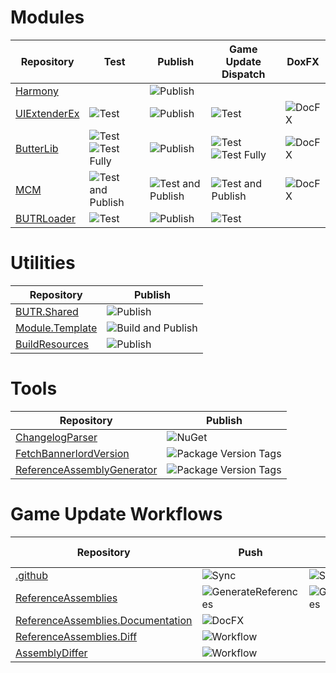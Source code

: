 # Modules
| Repository                                                      | Test                                                                                                                                                                                              | Publish                                                                                                                         | Game Update Dispatch                                                                                                                                                                                                            | DoxFX                                                                                              |
|-----------------------------------------------------------------|---------------------------------------------------------------------------------------------------------------------------------------------------------------------------------------------------|---------------------------------------------------------------------------------------------------------------------------------|---------------------------------------------------------------------------------------------------------------------------------------------------------------------------------------------------------------------------------|----------------------------------------------------------------------------------------------------|
| [Harmony](https://github.com/BUTR/Bannerlord.Harmony)           |                                                                                                                                                                                                   | ![Publish](https://github.com/BUTR/Bannerlord.Harmony/workflows/Publish/badge.svg?branch=master)                                |                                                                                                                                                                                                                                 |                                                                                                    |
| [UIExtenderEx](https://github.com/BUTR/Bannerlord.UIExtenderEx) | ![Test](https://github.com/BUTR/Bannerlord.UIExtenderEx/workflows/Test/badge.svg?branch=dev)                                                                                                      | ![Publish](https://github.com/BUTR/Bannerlord.UIExtenderEx/workflows/Publish/badge.svg?branch=master)                           | ![Test](https://github.com/BUTR/Bannerlord.UIExtenderEx/workflows/Test/badge.svg?event=repository_dispatch)                                                                                                                     | ![DocFX](https://github.com/BUTR/Bannerlord.UIExtenderEx/workflows/DocFX/badge.svg?branch=dev)     |
| [ButterLib](https://github.com/BUTR/Bannerlord.ButterLib)       | ![Test](https://github.com/BUTR/Bannerlord.ButterLib/workflows/Test/badge.svg?branch=dev) ![Test Fully](https://github.com/BUTR/Bannerlord.ButterLib/workflows/Test%20Fully/badge.svg?branch=dev) | ![Publish](https://github.com/BUTR/Bannerlord.ButterLib/workflows/Publish/badge.svg?branch=master)                              | ![Test](https://github.com/BUTR/Bannerlord.ButterLib/workflows/Test/badge.svg?event=repository_dispatch) ![Test Fully](https://github.com/BUTR/Bannerlord.ButterLib/workflows/Test%20Fully/badge.svg?event=repository_dispatch) | ![DocFX](https://github.com/BUTR/Bannerlord.ButterLib/workflows/DocFX/badge.svg?branch=dev)        |
| [MCM](https://github.com/Aragas/Bannerlord.MBOptionScreen)      | ![Test and Publish](https://github.com/Aragas/Bannerlord.MBOptionScreen/workflows/Test%20and%20Publish/badge.svg?branch=dev)                                                                      | ![Test and Publish](https://github.com/Aragas/Bannerlord.MBOptionScreen/workflows/Test%20and%20Publish/badge.svg?branch=master) | ![Test and Publish](https://github.com/Aragas/Bannerlord.MBOptionScreen/workflows/Test%20and%20Publish/badge.svg?event=repository_dispatch)                                                                                     | ![DocFX](https://github.com/Aragas/Bannerlord.MBOptionScreen/workflows/DocFX/badge.svg?branch=dev) |
| [BUTRLoader](https://github.com/BUTR/Bannerlord.BUTRLoader)     | ![Test](https://github.com/BUTR/Bannerlord.BUTRLoader/workflows/Test/badge.svg?branch=master)                                                                                                     | ![Publish](https://github.com/BUTR/Bannerlord.BUTRLoader/workflows/Publish/badge.svg)                                           | ![Test](https://github.com/BUTR/Bannerlord.BUTRLoader/workflows/Test/badge.svg?event=repository_dispatch)                                                                                                                       |                                                                                                    |

# Utilities
| Repository                                                            | Publish                                                                                                                                     |
|-----------------------------------------------------------------------|---------------------------------------------------------------------------------------------------------------------------------------------|
| [BUTR.Shared](https://github.com/BUTR/Bannerlord.BUTR.Shared)         | ![Publish](https://github.com/BUTR/Bannerlord.BUTR.Shared/workflows/Publish/badge.svg?branch=master&event=push)                             |
| [Module.Template](https://github.com/BUTR/Bannerlord.Module.Template) | ![Build and Publish](https://github.com/BUTR/Bannerlord.Module.Template/workflows/Build%20and%20Publish/badge.svg?branch=master&event=push) |
| [BuildResources](https://github.com/BUTR/Bannerlord.BuildResources)   | ![Publish](https://github.com/BUTR/Bannerlord.BuildResources/workflows/Publish/badge.svg?branch=master&event=push)                          |

# Tools
| Repository                                                                       | Publish                                                                                                                  |
|----------------------------------------------------------------------------------|--------------------------------------------------------------------------------------------------------------------------|
| [ChangelogParser](https://github.com/BUTR/Bannerlord.ChangelogParser)            | ![NuGet](https://github.com/BUTR/Bannerlord.ChangelogParser/workflows/NuGet/badge.svg?branch=master&event=push)          |
| [FetchBannerlordVersion](https://github.com/BUTR/FetchBannerlordVersion)         | ![Package Version Tags](https://github.com/BUTR/FetchBannerlordVersion/workflows/Package%20Version%20Tags/badge.svg)     |
| [ReferenceAssemblyGenerator](https://github.com/BUTR/ReferenceAssemblyGenerator) | ![Package Version Tags](https://github.com/BUTR/ReferenceAssemblyGenerator/workflows/Package%20Version%20Tags/badge.svg) |

# Game Update Workflows
| Repository                                                                                                | Push                                                                                                                            | Schedule                                                                                                                                          | Game Update Dispatch                                                                                                                           |
|-----------------------------------------------------------------------------------------------------------|---------------------------------------------------------------------------------------------------------------------------------|---------------------------------------------------------------------------------------------------------------------------------------------------|------------------------------------------------------------------------------------------------------------------------------------------------|
| [.github](https://github.com/BUTR/.github)                                                                | ![Sync](https://github.com/BUTR/.github/workflows/Sync/badge.svg?event=push)                                                    | ![Sync](https://github.com/BUTR/.github/workflows/Sync/badge.svg?event=schedule)                                                                  |                                                                                                                                                |
| [ReferenceAssemblies](https://github.com/BUTR/Bannerlord.ReferenceAssemblies)                             | ![GenerateReferences](https://github.com/BUTR/Bannerlord.ReferenceAssemblies/workflows/GenerateReferences/badge.svg?event=push) | ![GenerateReferences](https://github.com/BUTR/Bannerlord.ReferenceAssemblies/workflows/GenerateReferences/badge.svg?branch=master&event=schedule) | ![GenerateReferences](https://github.com/BUTR/Bannerlord.ReferenceAssemblies/workflows/GenerateReferences/badge.svg?event=repository_dispatch) |
| [ReferenceAssemblies.Documentation](https://github.com/BUTR/Bannerlord.ReferenceAssemblies.Documentation) | ![DocFX](https://github.com/BUTR/Bannerlord.ReferenceAssemblies.Documentation/workflows/DocFX/badge.svg?event=push)             |                                                                                                                                                   | ![DocFX](https://github.com/BUTR/Bannerlord.ReferenceAssemblies.Documentation/workflows/DocFX/badge.svg?event=repository_dispatch)             |
| [ReferenceAssemblies.Diff](https://github.com/BUTR/Bannerlord.ReferenceAssemblies.Diff)                   | ![Workflow](https://github.com/BUTR/Bannerlord.ReferenceAssemblies.Diff/workflows/Workflow/badge.svg?event=push)                |                                                                                                                                                   | ![Workflow](https://github.com/BUTR/Bannerlord.ReferenceAssemblies.Diff/workflows/Workflow/badge.svg?event=repository_dispatch)                |
| [AssemblyDiffer](https://github.com/BUTR/AssemblyDiffer)                                                  | ![Workflow](https://github.com/BUTR/AssemblyDiffer/workflows/Workflow/badge.svg?event=push)                                     |                                                                                                                                                   | ![Workflow](https://github.com/BUTR/AssemblyDiffer/workflows/Workflow/badge.svg?event=repository_dispatch)                                     |
